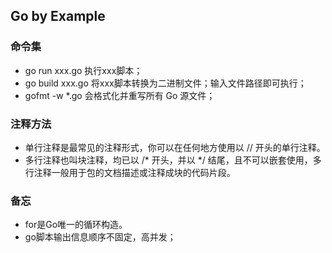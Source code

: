 ## Go by Example
### 命令集
- go run xxx.go 执行xxx脚本；
- go build xxx.go 将xxx脚本转换为二进制文件；输入文件路径即可执行；
- gofmt -w \*.go 会格式化并重写所有 Go 源文件；

### 注释方法
- 单行注释是最常见的注释形式，你可以在任何地方使用以 // 开头的单行注释。
- 多行注释也叫块注释，均已以 /* 开头，并以 \*/ 结尾，且不可以嵌套使用，多行注释一般用于包的文档描述或注释成块的代码片段。


### 备忘
- for是Go唯一的循环构造。
- go脚本输出信息顺序不固定，高并发；
